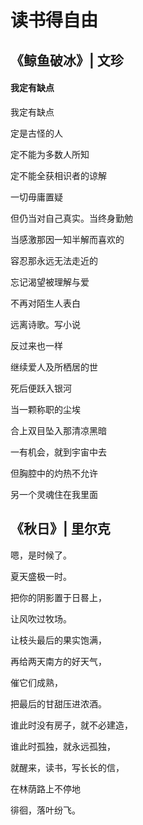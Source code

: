 # 读书得自由

## 《鲸鱼破冰》| 文珍

#### 我定有缺点

我定有缺点

定是古怪的人

定不能为多数人所知

定不能全获相识者的谅解

一切毋庸置疑

但仍当对自己真实。当终身勤勉

当感激那因一知半解而喜欢的

容忍那永远无法走近的

忘记渴望被理解与爱

不再对陌生人表白

远离诗歌。写小说

反过来也一样

继续爱人及所栖居的世

死后便跃入银河

当一颗称职的尘埃

合上双目坠入那清凉黑暗

一有机会，就到宇宙中去

但胸腔中的灼热不允许

另一个灵魂住在我里面

## 《秋日》| 里尔克

嗯，是时候了。

夏天盛极一时。

把你的阴影置于日晷上，

让风吹过牧场。

让枝头最后的果实饱满，

再给两天南方的好天气，

催它们成熟，

把最后的甘甜压进浓酒。

谁此时没有房子，就不必建造，

谁此时孤独，就永远孤独，

就醒来，读书，写长长的信，

在林荫路上不停地

徘徊，落叶纷飞。
